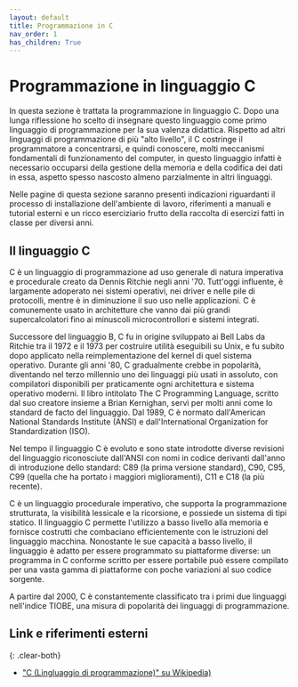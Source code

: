```yaml
---
layout: default
title: Programmazione in C
nav_order: 1
has_children: True
---
```


# Programmazione in linguaggio C

In questa sezione è trattata la programmazione in linguaggio C. Dopo una lunga riflessione ho scelto di insegnare questo linguaggio come primo linguaggio di programmazione per la sua valenza didattica. Rispetto ad altri linguaggi di programmazione di più "alto livello", il C costringe il programmatore a concentrarsi, e quindi conoscere, molti meccanismi fondamentali di funzionamento del computer, in questo linguaggio infatti è necessario occuparsi della gestione della memoria e della codifica dei dati in essa, aspetto spesso nascosto almeno parzialmente in altri linguaggi.

Nelle pagine di questa sezione saranno presenti indicazioni riguardanti il processo di installazione dell'ambiente di lavoro, riferimenti a manuali e tutorial esterni e un ricco eserciziario frutto della raccolta di esercizi fatti in classe per diversi anni.

## Il linguaggio C
C è un linguaggio di programmazione ad uso generale di natura imperativa e procedurale creato da Dennis Ritchie negli anni '70. Tutt'oggi influente, è largamente adoperato nei sistemi operativi, nei driver e nelle pile di protocolli, mentre è in diminuzione il suo uso nelle applicazioni. C è comunemente usato in architetture che vanno dai più grandi supercalcolatori fino ai minuscoli microcontrollori e sistemi integrati.

Successore del linguaggio B, C fu in origine sviluppato ai Bell Labs da Ritchie tra il 1972 e il 1973 per costruire utilità eseguibili su Unix, e fu subito dopo applicato nella reimplementazione del kernel di quel sistema operativo. Durante gli anni '80, C gradualmente crebbe in popolarità, diventando nel terzo millennio uno dei linguaggi più usati in assoluto, con compilatori disponibili per praticamente ogni architettura e sistema operativo moderni. Il libro intitolato The C Programming Language, scritto dal suo creatore insieme a Brian Kernighan, servì per molti anni come lo standard de facto del linguaggio. Dal 1989, C è normato dall'American National Standards Institute (ANSI) e dall'International Organization for Standardization (ISO).

Nel tempo il linguaggio C è evoluto e sono state introdotte diverse revisioni del linguaggio riconosciute dall'ANSI con nomi in codice derivanti dall'anno di introduzione dello standard: C89 (la prima versione standard), C90, C95, C99 (quella che ha portato i maggiori miglioramenti), C11 e C18 (la più recente). 

C è un linguaggio procedurale imperativo, che supporta la programmazione strutturata, la visibilità lessicale e la ricorsione, e possiede un sistema di tipi statico. Il linguaggio C permette l'utilizzo a basso livello alla memoria e fornisce costrutti che combaciano efficientemente con le istruzioni del linguaggio macchina. Nonostante le sue capacità a basso livello, il linguaggio è adatto per essere programmato su piattaforme diverse: un programma in C conforme scritto per essere portabile può essere compilato per una vasta gamma di piattaforme con poche variazioni al suo codice sorgente.

A partire dal 2000, C è constantemente classificato tra i primi due linguaggi nell'indice TIOBE, una misura di popolarità dei linguaggi di programmazione.

## Link e riferimenti esterni
{: .clear-both}

- ["C (Lingluaggio di programmazione)" su Wikipedia)](https://it.wikipedia.org/wiki/C_(linguaggio_di_programmazione))
